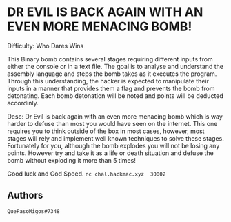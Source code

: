 # DR EVIL IS BACK AGAIN WITH AN EVEN MORE MENACING BOMB!
Difficulty: Who Dares Wins

This Binary bomb contains several stages requiring different inputs from either the console or in a text file. The goal is to analyse and understand the assembly language and steps the bomb takes as it executes the program. Through this understanding, the hacker is expected to manipulate their inputs in a manner that provides them a flag and prevents the bomb from detonating. Each bomb detonation will be noted and points will be deducted accordinly. 

Desc: Dr Evil is back again with an even more menacing bomb which is way harder to defuse than most you would have seen on the internet.
This one requires you to think outside of the box in most cases, however, most stages will rely and implement well known techniques to solve these stages.
Fortunately for you, although the bomb explodes you will not be losing any points.
However try and take it as a life or death situation and defuse the bomb without exploding it more than 5 times!

Good luck and God Speed.
`nc chal.hackmac.xyz  30002`

## Authors

`QuePasoMigos#7348`
